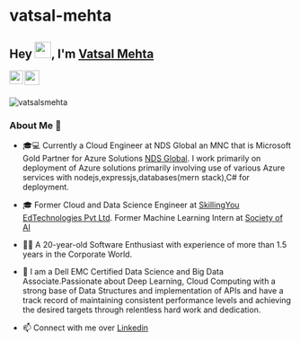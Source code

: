 # vatsal-mehta


## Hey <img src="https://github.com/TheDudeThatCode/TheDudeThatCode/blob/master/Assets/Hi.gif" width="29px">, I'm [Vatsal Mehta](https://www.linkedin.com/in/vatsalsmehta/) 

<a href="https://www.linkedin.com/in/vatsalsmehta/">
  <img align="left" width="24px" src="https://cdn.jsdelivr.net/npm/simple-icons@v3/icons/linkedin.svg"  />
</a>

<a href="mailto:vatsalsmehta@gmail.com">
  <img align="left" width="26px" src="https://cdn.jsdelivr.net/npm/simple-icons@v3/icons/gmail.svg" />
</a>

<br><br>
<div>
  
<p align="left"> <img src="https://komarev.com/ghpvc/?username=vatsalsmehta" alt="vatsalsmehta" /> </p>

### About Me 🚀

- 🎓💻 Currently a Cloud Engineer at NDS Global an MNC that is Microsoft Gold Partner for Azure Solutions [NDS Global](www.ndsglobal.com). I work primarily on deployment of Azure solutions primarily involving use of various Azure services with nodejs,expressjs,databases(mern stack),C# for deployment.

- 🎓 Former Cloud and Data Science Engineer at [SkillingYou EdTechnologies Pvt Ltd](www.skillingyou.com). Former Machine Learning Intern at [Society of AI](https://www.societyofai.in/) 

- 👨‍💻  A 20-year-old Software Enthusiast with experience of more than 1.5 years in the Corporate World.

- 🔭 I am a Dell EMC Certified Data Science and Big Data Associate.Passionate about Deep Learning, Cloud Computing with a strong base of Data Structures and implementation of APIs and have a track record of maintaining consistent performance levels and achieving the desired targets through relentless hard work and dedication.

<!--
- 💬 Ask me about **AWS, Django, Docker, REST APIs and DevOps**
-->
- 📫 Connect with me over [Linkedin](https://www.linkedin.com/in/vatsalsmehta/)


<!--
<p align="left"><img src="https://devicons.github.io/devicon/devicon.git/icons/amazonwebservices/amazonwebservices-original-wordmark.svg" alt="amazonwebservices" width="20" height="20"/> <img src="https://devicons.github.io/devicon/devicon.git/icons/c/c-original.svg" alt="c" width="20" height="20"/> <img src="https://devicons.github.io/devicon/devicon.git/icons/django/django-original.svg" alt="django" width="20" height="20"/> <img src="https://devicons.github.io/devicon/devicon.git/icons/docker/docker-original-wordmark.svg" alt="docker" width="20" height="20"/> <img src="https://devicons.github.io/devicon/devicon.git/icons/mysql/mysql-original-wordmark.svg" alt="mysql" width="20" height="20"/> <img src="https://devicons.github.io/devicon/devicon.git/icons/python/python-original-wordmark.svg" alt="python" width="20" height="20"/> <img src="https://devicons.github.io/devicon/devicon.git/icons/nginx/nginx-original.svg" alt="nginx" width="20" height="20"/></p><p align="center">
-->


</div>
